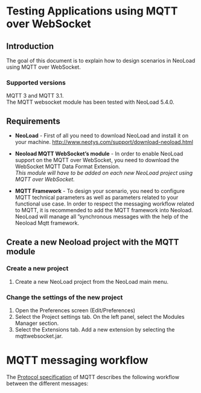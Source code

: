 # Testing Applications using MQTT over WebSocket

## Introduction
The goal of this document is to explain how to design scenarios in NeoLoad using MQTT over WebSocket.

### Supported versions

MQTT 3 and MQTT 3.1.  
The MQTT websocket module has been tested with NeoLoad 5.4.0.

## Requirements
* **NeoLoad** - First of all you need to download NeoLoad and install it on your machine. 
http://www.neotys.com/support/download-neoload.html

* **Neoload MQTT WebSocket’s module** - In order to enable NeoLoad support on the MQTT over WebSocket, 
you need to download the WebSocket MQTT Data Format Extension.   
*This module will have to be added on each new NeoLoad  project using MQTT over WebSocket.*

* **MQTT Framework** - To design your scenario, you need to configure MQTT technical parameters as well as parameters related to your functional use case.
In order to respect the messaging workflow related to MQTT, it is recommended to add the MQTT framework into Neoload.
NeoLoad will manage all ”synchronous messages with the help of the Neoload Mqtt framework.

## Create a new Neoload project with the MQTT module

### Create a new project

1. Create a new NeoLoad project from the NeoLoad main menu.

### Change the settings of the new project

1. Open the Preferences screen (Edit/Preferences)
1. Select the Project settings tab. On the left panel, select the Modules Manager section.
1. Select the Extensions tab. Add a new extension by selecting the mqttwebsocket.jar.

# MQTT messaging workflow

The [Protocol specification](http://public.dhe.ibm.com/software/dw/webservices/ws-mqtt/mqtt-v3r1.html) of MQTT describes 
the following workflow between the different messages:




